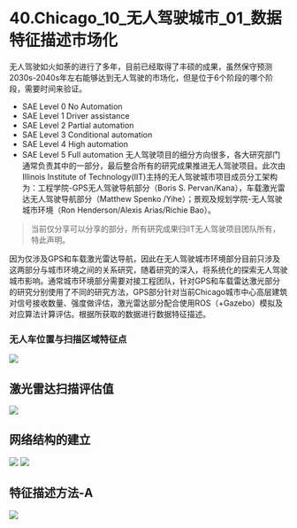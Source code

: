 # 40.Chicago_10_无人驾驶城市_01_数据特征描述市场化
无人驾驶如火如荼的进行了多年，目前已经取得了丰硕的成果，虽然保守预测2030s-2040s年左右能够达到无人驾驶的市场化，但是位于6个阶段的哪个阶段，需要时间来验证。
* SAE Level 0 No Automation
* SAE Level 1 Driver assistance
* SAE Level 2 Partial automation
* SAE Level 3 Conditional automation
* SAE Level 4 High automation
* SAE Level 5 Full automation
无人驾驶项目的细分方向很多，各大研究部门通常负责其中的一部分，最后整合所有的研究成果推进无人驾驶项目。此次由Illinois Institute of Technology(IIT)主持的无人驾驶城市项目成员分工架构为：工程学院-GPS无人驾驶导航部分（Boris S. Pervan/Kana），车载激光雷达无人驾驶导航部分（Matthew Spenko /Yihe）；景观及规划学院-无人驾驶城市环境（Ron Henderson/Alexis Arias/Richie Bao）。

> 当前仅分享可以分享的部分，所有研究成果归IIT无人驾驶项目团队所有，特此声明。

因为仅涉及GPS和车载激光雷达导航，因此在无人驾驶城市环境部分目前只涉及这两部分与城市环境之间的关系研究，随着研究的深入，将系统化的探索无人驾驶城市影响。通常城市环境部分需要对接工程团队，针对GPS和车载雷达激光部分的研究分别使用了不同的研究方法，GPS部分针对当前Chicago城市中心高层建筑对信号接收数量、强度做评估，激光雷达部分配合使用ROS（+Gazebo）模拟及对应算法计算评估。根据所获取的数据进行数据特征描述。

### 无人车位置与扫描区域特征点
![](https://github.com/richieBao/python-urbanPlanning/blob/master/images/40_01.png)

## 激光雷达扫描评估值
![](https://github.com/richieBao/python-urbanPlanning/blob/master/images/40_02.png)

## 网络结构的建立
![](https://github.com/richieBao/python-urbanPlanning/blob/master/images/40_03.png)
![](https://github.com/richieBao/python-urbanPlanning/blob/master/images/40_05.png)

## 特征描述方法-A
![](https://github.com/richieBao/python-urbanPlanning/blob/master/images/40_06.png)
